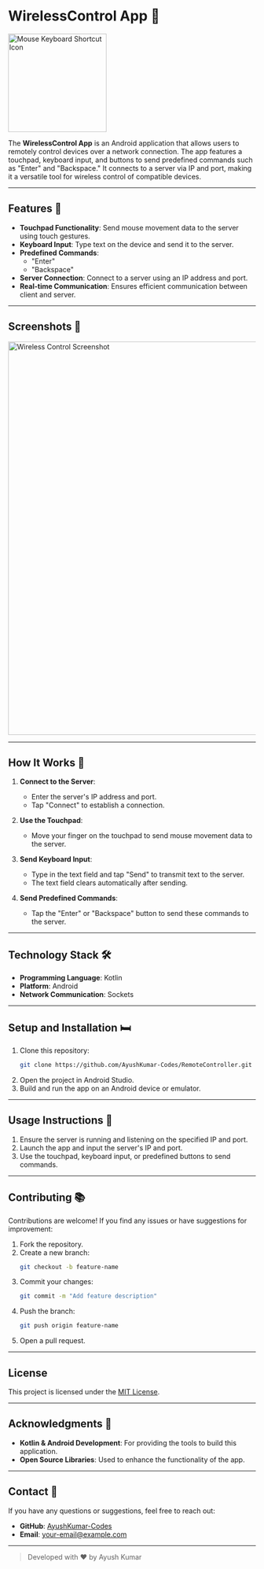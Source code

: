 # WirelessControl App 🔌
<img src="https://github.com/user-attachments/assets/ecf518cb-7ec4-4472-8a4f-e54cea3cf72f" alt="Mouse Keyboard Shortcut Icon" style="width: 200px; height: 200px;">


The **WirelessControl App** is an Android application that allows users to remotely control devices over a network connection. The app features a touchpad, keyboard input, and buttons to send predefined commands such as "Enter" and "Backspace." It connects to a server via IP and port, making it a versatile tool for wireless control of compatible devices.

---

## Features 🌟

- **Touchpad Functionality**: Send mouse movement data to the server using touch gestures.
- **Keyboard Input**: Type text on the device and send it to the server.
- **Predefined Commands**:
  - "Enter"
  - "Backspace"
- **Server Connection**: Connect to a server using an IP address and port.
- **Real-time Communication**: Ensures efficient communication between client and server.

---

## Screenshots 📸
<img src="https://github.com/user-attachments/assets/dab60f07-e88a-4f8c-a9b3-1660fdbfd765" alt="Wireless Control Screenshot" style="width: auto; height: 800px;">


---

## How It Works 🔧

1. **Connect to the Server**:
   - Enter the server's IP address and port.
   - Tap "Connect" to establish a connection.

2. **Use the Touchpad**:
   - Move your finger on the touchpad to send mouse movement data to the server.

3. **Send Keyboard Input**:
   - Type in the text field and tap "Send" to transmit text to the server.
   - The text field clears automatically after sending.

4. **Send Predefined Commands**:
   - Tap the "Enter" or "Backspace" button to send these commands to the server.

---

## Technology Stack 🛠

- **Programming Language**: Kotlin
- **Platform**: Android
- **Network Communication**: Sockets

---

## Setup and Installation 🛏

1. Clone this repository:
   ```bash
   git clone https://github.com/AyushKumar-Codes/RemoteController.git
   ```
2. Open the project in Android Studio.
3. Build and run the app on an Android device or emulator.

---

## Usage Instructions 🔌

1. Ensure the server is running and listening on the specified IP and port.
2. Launch the app and input the server's IP and port.
3. Use the touchpad, keyboard input, or predefined buttons to send commands.

---

## Contributing 📚

Contributions are welcome! If you find any issues or have suggestions for improvement:

1. Fork the repository.
2. Create a new branch:
   ```bash
   git checkout -b feature-name
   ```
3. Commit your changes:
   ```bash
   git commit -m "Add feature description"
   ```
4. Push the branch:
   ```bash
   git push origin feature-name
   ```
5. Open a pull request.

---

## License 

This project is licensed under the [MIT License](LICENSE).

---

## Acknowledgments 🙏

- **Kotlin & Android Development**: For providing the tools to build this application.
- **Open Source Libraries**: Used to enhance the functionality of the app.

---

## Contact 📢

If you have any questions or suggestions, feel free to reach out:

- **GitHub**: [AyushKumar-Codes](https://github.com/AyushKumar-Codes)
- **Email**: [your-email@example.com](mailto:your-email@example.com)

---

> Developed with ❤️ by Ayush Kumar
